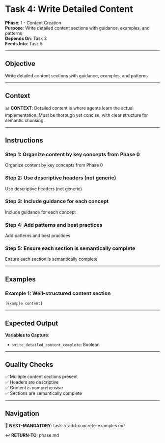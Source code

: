 # Task 4: Write Detailed Content

**Phase**: 1 - Content Creation  
**Purpose**: Write detailed content sections with guidance, examples, and patterns  
**Depends On**: Task 3  
**Feeds Into**: Task 5

---

## Objective

Write detailed content sections with guidance, examples, and patterns

---

## Context

📊 **CONTEXT**: Detailed content is where agents learn the actual implementation. Must be thorough yet concise, with clear structure for semantic chunking.

---

## Instructions

### Step 1: Organize content by key concepts from Phase 0

Organize content by key concepts from Phase 0

### Step 2: Use descriptive headers (not generic)

Use descriptive headers (not generic)

### Step 3: Include guidance for each concept

Include guidance for each concept

### Step 4: Add patterns and best practices

Add patterns and best practices

### Step 5: Ensure each section is semantically complete

Ensure each section is semantically complete

---

## Examples

### Example 1: Well-structured content section

```
[Example content]
```

---

## Expected Output

**Variables to Capture**:
- `write_detailed_content_complete`: Boolean

---

## Quality Checks

✅ Multiple content sections present  
✅ Headers are descriptive  
✅ Content is comprehensive  
✅ Sections are semantically complete  

---

## Navigation

🎯 **NEXT-MANDATORY**: task-5-add-concrete-examples.md

↩️ **RETURN-TO**: phase.md

